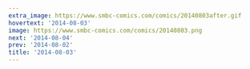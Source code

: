 ```yaml
---
extra_image: https://www.smbc-comics.com/comics/20140803after.gif
hovertext: '2014-08-03'
image: https://www.smbc-comics.com/comics/20140803.png
next: '2014-08-04'
prev: '2014-08-02'
title: '2014-08-03'
---
```

